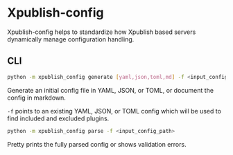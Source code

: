 # Xpublish-config

Xpublish-config helps to standardize how Xpublish based servers dynamically manage configuration handling.



## CLI

```sh
python -m xpublish_config generate [yaml,json,toml,md] -f <input_config_path> <output_path>
```

Generate an initial config file in YAML, JSON, or TOML, or document the config in markdown.

`-f` points to an existing YAML, JSON, or TOML config which will be used to find included and excluded plugins.

```sh
python -m xpublish_config parse -f <input_config_path>
```

Pretty prints the fully parsed config or shows validation errors.
